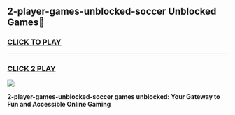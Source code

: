 
## 2-player-games-unblocked-soccer Unblocked Games👋
<h3>
<a href="https://news.freeplayer.one?title=2-player-games-unblocked-soccer&ref=16F">CLICK TO PLAY</a></h3>
<hr>

<h3>
<a href="https://news.freeplayer.one?title=2-player-games-unblocked-soccer&ref=16F">CLICK 2 PLAY</a>
  
</h3>

<a href="https://news.freeplayer.one?title=2-player-games-unblocked-soccer&ref=16F/"><img src="https://clearcache.store/games.png"></a>


**2-player-games-unblocked-soccer games unblocked: Your Gateway to Fun and Accessible Online Gaming**
